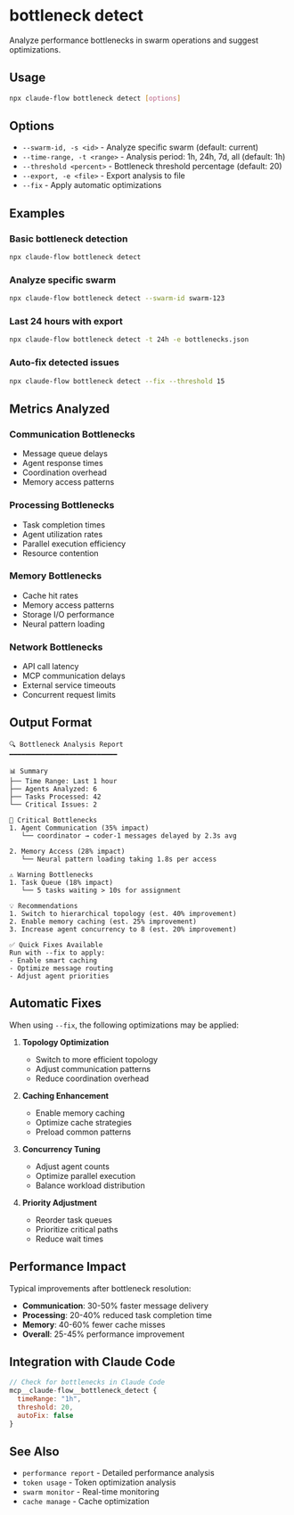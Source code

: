 # bottleneck detect

Analyze performance bottlenecks in swarm operations and suggest optimizations.

## Usage

```bash
npx claude-flow bottleneck detect [options]
```

## Options

- `--swarm-id, -s <id>` - Analyze specific swarm (default: current)
- `--time-range, -t <range>` - Analysis period: 1h, 24h, 7d, all (default: 1h)
- `--threshold <percent>` - Bottleneck threshold percentage (default: 20)
- `--export, -e <file>` - Export analysis to file
- `--fix` - Apply automatic optimizations

## Examples

### Basic bottleneck detection
```bash
npx claude-flow bottleneck detect
```

### Analyze specific swarm
```bash
npx claude-flow bottleneck detect --swarm-id swarm-123
```

### Last 24 hours with export
```bash
npx claude-flow bottleneck detect -t 24h -e bottlenecks.json
```

### Auto-fix detected issues
```bash
npx claude-flow bottleneck detect --fix --threshold 15
```

## Metrics Analyzed

### Communication Bottlenecks
- Message queue delays
- Agent response times
- Coordination overhead
- Memory access patterns

### Processing Bottlenecks
- Task completion times
- Agent utilization rates
- Parallel execution efficiency
- Resource contention

### Memory Bottlenecks
- Cache hit rates
- Memory access patterns
- Storage I/O performance
- Neural pattern loading

### Network Bottlenecks
- API call latency
- MCP communication delays
- External service timeouts
- Concurrent request limits

## Output Format

```
🔍 Bottleneck Analysis Report
━━━━━━━━━━━━━━━━━━━━━━━━━━━

📊 Summary
├── Time Range: Last 1 hour
├── Agents Analyzed: 6
├── Tasks Processed: 42
└── Critical Issues: 2

🚨 Critical Bottlenecks
1. Agent Communication (35% impact)
   └── coordinator → coder-1 messages delayed by 2.3s avg

2. Memory Access (28% impact)
   └── Neural pattern loading taking 1.8s per access

⚠️ Warning Bottlenecks
1. Task Queue (18% impact)
   └── 5 tasks waiting > 10s for assignment

💡 Recommendations
1. Switch to hierarchical topology (est. 40% improvement)
2. Enable memory caching (est. 25% improvement)
3. Increase agent concurrency to 8 (est. 20% improvement)

✅ Quick Fixes Available
Run with --fix to apply:
- Enable smart caching
- Optimize message routing
- Adjust agent priorities
```

## Automatic Fixes

When using `--fix`, the following optimizations may be applied:

1. **Topology Optimization**
   - Switch to more efficient topology
   - Adjust communication patterns
   - Reduce coordination overhead

2. **Caching Enhancement**
   - Enable memory caching
   - Optimize cache strategies
   - Preload common patterns

3. **Concurrency Tuning**
   - Adjust agent counts
   - Optimize parallel execution
   - Balance workload distribution

4. **Priority Adjustment**
   - Reorder task queues
   - Prioritize critical paths
   - Reduce wait times

## Performance Impact

Typical improvements after bottleneck resolution:
- **Communication**: 30-50% faster message delivery
- **Processing**: 20-40% reduced task completion time
- **Memory**: 40-60% fewer cache misses
- **Overall**: 25-45% performance improvement

## Integration with Claude Code

```javascript
// Check for bottlenecks in Claude Code
mcp__claude-flow__bottleneck_detect {
  timeRange: "1h",
  threshold: 20,
  autoFix: false
}
```

## See Also

- `performance report` - Detailed performance analysis
- `token usage` - Token optimization analysis
- `swarm monitor` - Real-time monitoring
- `cache manage` - Cache optimization
